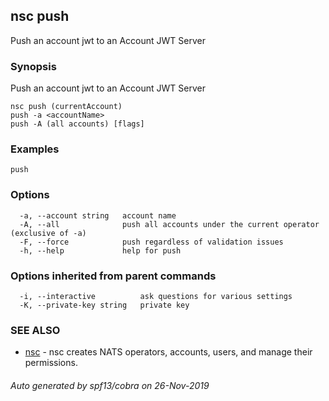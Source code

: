 ## nsc push

Push an account jwt to an Account JWT Server

### Synopsis

Push an account jwt to an Account JWT Server

```
nsc push (currentAccount)
push -a <accountName>
push -A (all accounts) [flags]
```

### Examples

```
push
```

### Options

```
  -a, --account string   account name
  -A, --all              push all accounts under the current operator (exclusive of -a)
  -F, --force            push regardless of validation issues
  -h, --help             help for push
```

### Options inherited from parent commands

```
  -i, --interactive          ask questions for various settings
  -K, --private-key string   private key
```

### SEE ALSO

* [nsc](nsc.md)	 - nsc creates NATS operators, accounts, users, and manage their permissions.

###### Auto generated by spf13/cobra on 26-Nov-2019
